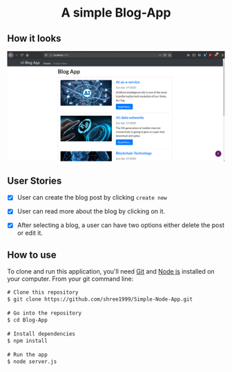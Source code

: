 <h1 align="center">A simple Blog-App</h1>

## How it looks
![alt text](/public/Images/look.png "A simple look Blog App")

## User Stories
-   [X] User can create the blog post by clicking `create new`
-   [X] User can read more about the blog by clicking on it.
-   [X] After selecting a blog, a user can have two options either delete the post or edit it.


## How to use
To clone and run this application, you'll need [Git](https://git-scm.com/downloads) and [Node js](https://nodejs.org/en/) installed on your computer. From your git command line:

```
# Clone this repository
$ git clone https://github.com/shree1999/Simple-Node-App.git

# Go into the repository
$ cd Blog-App

# Install dependencies
$ npm install

# Run the app
$ node server.js
```

